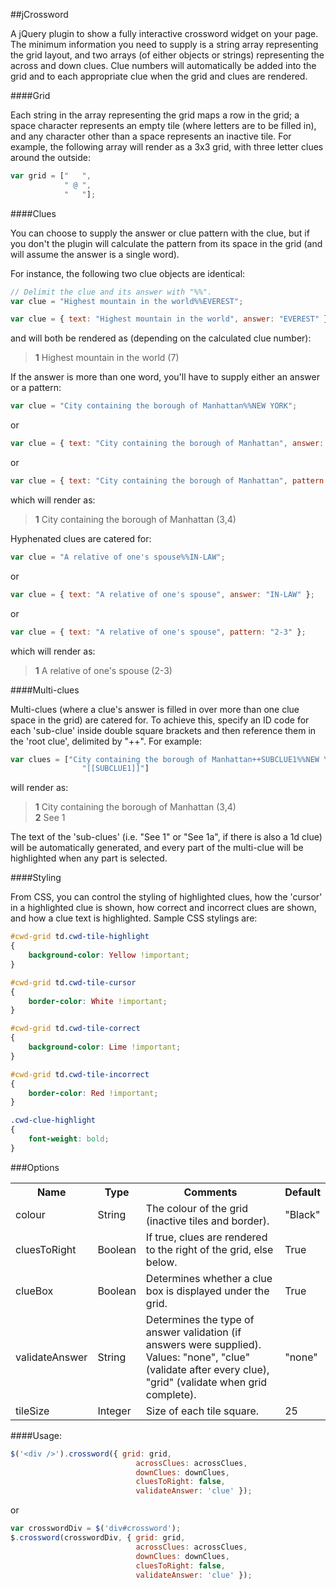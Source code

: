 ##jCrossword

A jQuery plugin to show a fully interactive crossword widget on your page. The minimum information you need to supply is a string array representing the grid layout, and two arrays (of either objects or strings) representing the across and down clues.
Clue numbers will automatically be added into the grid and to each appropriate clue when the grid and clues are rendered.

####Grid

Each string in the array representing the grid maps a row in the grid; a space character represents an empty tile (where letters are to be filled in), and any character other than a space represents an inactive tile. For example, the following array will render as a 3x3 grid, with three letter clues around the outside:

```javascript
var grid = ["   ",
            " @ ",
            "   "];
```

####Clues

You can choose to supply the answer or clue pattern with the clue, but if you don't the plugin will calculate the pattern from its space in the grid (and will assume the answer is a single word).

For instance, the following two clue objects are identical:

```javascript
// Delimit the clue and its answer with "%%".
var clue = "Highest mountain in the world%%EVEREST";
``` 
```javascript
var clue = { text: "Highest mountain in the world", answer: "EVEREST" };
```

and will both be rendered as (depending on the calculated clue number):

> **1** Highest mountain in the world (7)

If the answer is more than one word, you'll have to supply either an answer or a pattern:
```javascript
var clue = "City containing the borough of Manhattan%%NEW YORK";
```
or
```javascript
var clue = { text: "City containing the borough of Manhattan", answer: "NEW YORK" };
```
or
```javascript
var clue = { text: "City containing the borough of Manhattan", pattern: "3,4" };
```

which will render as:

> **1** City containing the borough of Manhattan (3,4)

Hyphenated clues are catered for:

```javascript
var clue = "A relative of one's spouse%%IN-LAW";
```    
or
```javascript
var clue = { text: "A relative of one's spouse", answer: "IN-LAW" };
````
or
```javascript
var clue = { text: "A relative of one's spouse", pattern: "2-3" };
```

which will render as:

> **1** A relative of one's spouse (2-3)

####Multi-clues

Multi-clues (where a clue's answer is filled in over more than one clue space in the grid) are catered for. To achieve this, specify an ID code for each 'sub-clue' inside double square brackets and then reference them in the 'root clue', delimited by "++". For example:

```javascript
var clues = ["City containing the borough of Manhattan++SUBCLUE1%%NEW YORK",
                "[[SUBCLUE1]]"]
```

will render as:

>**1** City containing the borough of Manhattan (3,4) <br/>
>**2** See 1

The text of the 'sub-clues' (i.e. "See 1" or "See 1a", if there is also a  1d clue) will be automatically generated, and every part of the multi-clue will be highlighted when any part is selected.

####Styling

From CSS, you can control the styling of highlighted clues, how the 'cursor' in a highlighted clue is shown, how correct and incorrect clues are shown, and how a clue text is highlighted. Sample CSS stylings are:

```CSS
#cwd-grid td.cwd-tile-highlight
{
    background-color: Yellow !important;
}

#cwd-grid td.cwd-tile-cursor
{
    border-color: White !important;
}

#cwd-grid td.cwd-tile-correct
{
    background-color: Lime !important;
}

#cwd-grid td.cwd-tile-incorrect
{
    border-color: Red !important; 
}

.cwd-clue-highlight
{
    font-weight: bold;
}
```

###Options

<table>
  <tr>
    <th>Name</th><th>Type</th><th>Comments</th><th>Default</th>
  </tr>
  <tr>
    <td>colour</td><td>String</td><td>The colour of the grid (inactive tiles and border).</td><td>"Black"</td>
  </tr>
  <tr>
    <td>cluesToRight</td><td>Boolean</td><td>If true, clues are rendered to the right of the grid, else below.</td><td>True</td>
  </tr>
  <tr>
    <td>clueBox</td><td>Boolean</td><td>Determines whether a clue box is displayed under the grid.</td><td>True</td>
  </tr>
  <tr>
    <td>validateAnswer</td><td>String</td><td>Determines the type of answer validation (if answers were supplied). Values: "none", "clue" (validate after every clue), "grid" (validate when grid complete).</td><td>"none"</td>
  </tr>
  <tr>
    <td>tileSize</td><td>Integer</td><td>Size of each tile square.</td><td>25</td>
  </tr>
</table>

####Usage:

```javascript
$('<div />').crossword({ grid: grid,
                            acrossClues: acrossClues,
                            downClues: downClues,
                            cluesToRight: false,
                            validateAnswer: 'clue' });
```    
or 
    
```javascript
var crosswordDiv = $('div#crossword');
$.crossword(crosswordDiv, { grid: grid,
                            acrossClues: acrossClues,
                            downClues: downClues,
                            cluesToRight: false,
                            validateAnswer: 'clue' });
```
